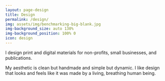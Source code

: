 ```yaml
---
layout: page-design
title: Design
permalink: /design/
img: assets/img/benchmarking-big-blank.jpg
img-background_size: auto 130%
img-background_position: 100% 0
icon: design
---
```


I design print and digital materials for non-profits, small businesses, and publications. 

My aesthetic is clean but handmade and simple but dynamic. I like design that looks and feels like it was made by a living, breathing human being.